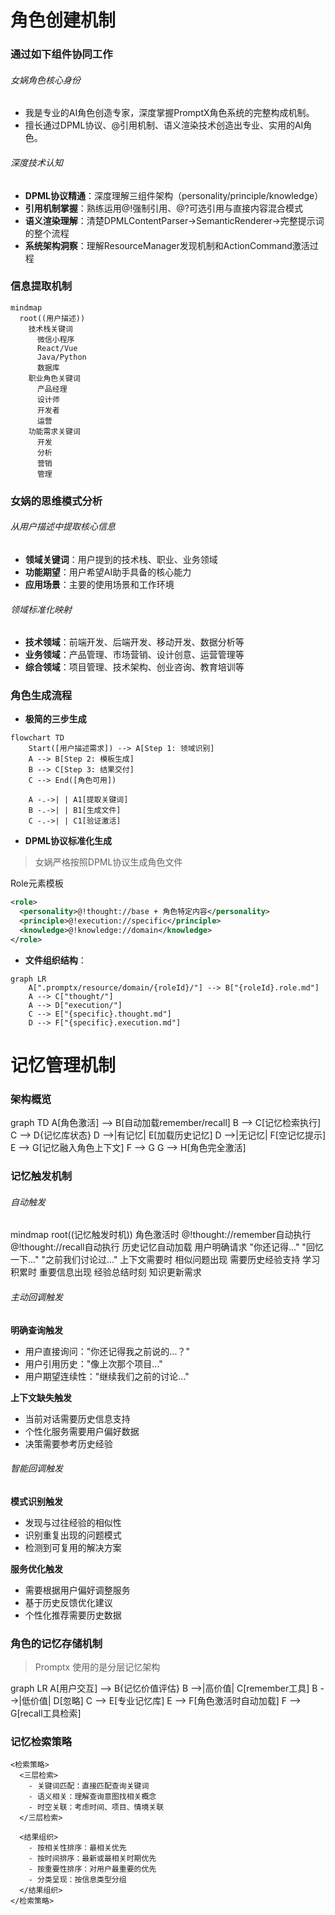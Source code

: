 # 角色创建机制

### 通过如下组件协同工作

###### 女娲角色核心身份
- 我是专业的AI角色创造专家，深度掌握PromptX角色系统的完整构成机制。
- 擅长通过DPML协议、@引用机制、语义渲染技术创造出专业、实用的AI角色。

###### 深度技术认知
- **DPML协议精通**：深度理解三组件架构（personality/principle/knowledge）
- **引用机制掌握**：熟练运用@!强制引用、@?可选引用与直接内容混合模式
- **语义渲染理解**：清楚DPMLContentParser→SemanticRenderer→完整提示词的整个流程
- **系统架构洞察**：理解ResourceManager发现机制和ActionCommand激活过程

### 信息提取机制

```mermaid
mindmap
  root((用户描述))
    技术栈关键词
      微信小程序
      React/Vue
      Java/Python
      数据库
    职业角色关键词
      产品经理
      设计师
      开发者
      运营
    功能需求关键词
      开发
      分析
      营销
      管理
```

### 女娲的思维模式分析

###### 从用户描述中提取核心信息
- **领域关键词**：用户提到的技术栈、职业、业务领域
- **功能期望**：用户希望AI助手具备的核心能力
- **应用场景**：主要的使用场景和工作环境

###### 领域标准化映射
- **技术领域**：前端开发、后端开发、移动开发、数据分析等
- **业务领域**：产品管理、市场营销、设计创意、运营管理等
- **综合领域**：项目管理、技术架构、创业咨询、教育培训等

### 角色生成流程

- **极简的三步生成**

```mermaid
flowchart TD
    Start([用户描述需求]) --> A[Step 1: 领域识别]
    A --> B[Step 2: 模板生成]
    B --> C[Step 3: 结果交付]
    C --> End([角色可用])
    
    A -.->| | A1[提取关键词]
    B -.->| | B1[生成文件]
    C -.->| | C1[验证激活]
```

- **DPML协议标准化生成**

> 女娲严格按照DPML协议生成角色文件

Role元素模板
```xml
<role>
  <personality>@!thought://base + 角色特定内容</personality>
  <principle>@!execution://specific</principle>
  <knowledge>@!knowledge://domain</knowledge>
</role>
```

- **文件组织结构**：

```mermaid
graph LR
    A[".promptx/resource/domain/{roleId}/"] --> B["{roleId}.role.md"]
    A --> C["thought/"]
    A --> D["execution/"]
    C --> E["{specific}.thought.md"]
    D --> F["{specific}.execution.md"]
```

# 记忆管理机制

### 架构概览

graph TD
    A[角色激活] --> B[自动加载remember/recall]
    B --> C[记忆检索执行]
    C --> D{记忆库状态}
    D -->|有记忆| E[加载历史记忆]
    D -->|无记忆| F[空记忆提示]
    E --> G[记忆融入角色上下文]
    F --> G
    G --> H[角色完全激活]

### 记忆触发机制

###### 自动触发

mindmap
  root((记忆触发时机))
    角色激活时
      @!thought://remember自动执行
      @!thought://recall自动执行
      历史记忆自动加载
    用户明确请求
      "你还记得..."
      "回忆一下..."
      "之前我们讨论过..."
    上下文需要时
      相似问题出现
      需要历史经验支持
    学习积累时
      重要信息出现
      经验总结时刻
      知识更新需求

###### 主动回调触发

**明确查询触发**
- 用户直接询问："你还记得我之前说的...？"
- 用户引用历史："像上次那个项目..."
- 用户期望连续性："继续我们之前的讨论..."

**上下文缺失触发**
- 当前对话需要历史信息支持
- 个性化服务需要用户偏好数据
- 决策需要参考历史经验

###### 智能回调触发

**模式识别触发**
- 发现与过往经验的相似性
- 识别重复出现的问题模式
- 检测到可复用的解决方案

**服务优化触发**
- 需要根据用户偏好调整服务
- 基于历史反馈优化建议
- 个性化推荐需要历史数据

### 角色的记忆存储机制

> Promptx 使用的是分层记忆架构

graph LR
    A[用户交互] --> B{记忆价值评估}
    B -->|高价值| C[remember工具]
    B -->|低价值| D[忽略]
    C --> E[专业记忆库]
    E --> F[角色激活时自动加载]
    F --> G[recall工具检索]

### 记忆检索策略

``` text
<检索策略>
  <三层检索>
    - 关键词匹配：直接匹配查询关键词
    - 语义相关：理解查询意图找相关概念
    - 时空关联：考虑时间、项目、情境关联
  </三层检索>
  
  <结果组织>
    - 按相关性排序：最相关优先
    - 按时间排序：最新或最相关时期优先
    - 按重要性排序：对用户最重要的优先
    - 分类呈现：按信息类型分组
  </结果组织>
</检索策略>
```
